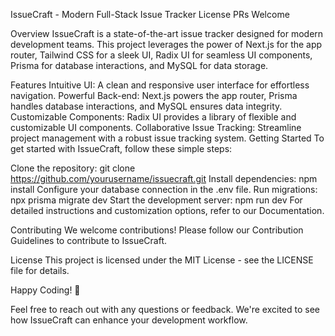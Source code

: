 IssueCraft - Modern Full-Stack Issue Tracker
License
PRs Welcome

Overview
IssueCraft is a state-of-the-art issue tracker designed for modern development teams. This project leverages the power of Next.js for the app router, Tailwind CSS for a sleek UI, Radix UI for seamless UI components, Prisma for database interactions, and MySQL for data storage.

Features
Intuitive UI: A clean and responsive user interface for effortless navigation.
Powerful Back-end: Next.js powers the app router, Prisma handles database interactions, and MySQL ensures data integrity.
Customizable Components: Radix UI provides a library of flexible and customizable UI components.
Collaborative Issue Tracking: Streamline project management with a robust issue tracking system.
Getting Started
To get started with IssueCraft, follow these simple steps:

Clone the repository: git clone https://github.com/yourusername/issuecraft.git
Install dependencies: npm install
Configure your database connection in the .env file.
Run migrations: npx prisma migrate dev
Start the development server: npm run dev
For detailed instructions and customization options, refer to our Documentation.

Contributing
We welcome contributions! Please follow our Contribution Guidelines to contribute to IssueCraft.

License
This project is licensed under the MIT License - see the LICENSE file for details.

Happy Coding! 🚀

Feel free to reach out with any questions or feedback. We're excited to see how IssueCraft can enhance your development workflow.
